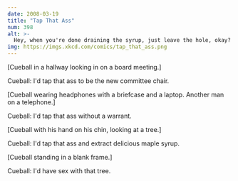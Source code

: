 ```yaml
---
date: 2008-03-19
title: "Tap That Ass"
num: 398
alt: >-
  Hey, when you're done draining the syrup, just leave the hole, okay?
img: https://imgs.xkcd.com/comics/tap_that_ass.png
---
```

[Cueball in a hallway looking in on a board meeting.]

Cueball: I'd tap that ass to be the new committee chair.

[Cueball wearing headphones with a briefcase and a laptop. Another man on a telephone.]

Cueball: I'd tap that ass without a warrant.

[Cueball with his hand on his chin, looking at a tree.]

Cueball: I'd tap that ass and extract delicious maple syrup.

[Cueball standing in a blank frame.]

Cueball: I'd have sex with that tree.
